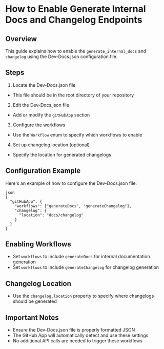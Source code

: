 

  # How to Enable Generate Internal Docs and Changelog Endpoints

## Overview

This guide explains how to enable the `generate_internal_docs` and `changelog` using the Dev-Docs.json configuration file.

## Steps

1. Locate the Dev-Docs.json file
- This file should be in the root directory of your repository

2. Edit the Dev-Docs.json file
- Add or modify the `gitHubApp` section

3. Configure the workflows
- Use the `Workflow` enum to specify which workflows to enable

4. Set up changelog location (optional)
- Specify the location for generated changelogs

## Configuration Example

Here's an example of how to configure the Dev-Docs.json file:

```
json
{
  "gitHubApp": {
    "workflows": ["generateDocs", "generateChangelog"],
    "changelog": {
      "location": "docs/changelog"
    }
  }
}

```

## Enabling Workflows

- Set `workflows` to include `generateDocs` for internal documentation generation
- Set `workflows` to include `generateChangelog` for changelog generation

## Changelog Location

- Use the `changelog.location` property to specify where changelogs should be generated

## Important Notes

- Ensure the Dev-Docs.json file is properly formatted JSON
- The GitHub App will automatically detect and use these settings
- No additional API calls are needed to trigger these workflows


  